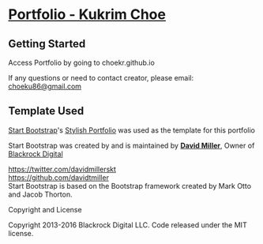 # [Portfolio - Kukrim Choe](http://choekr.github.io/)

## Getting Started

Access Portfolio by going to choekr.github.io

If any questions or need to contact creator, please email: choeku86@gmail.com

## Template Used

[Start Bootstrap](http://startbootstrap.com/)'s [Stylish Portfolio](https://blackrockdigital.github.io/startbootstrap-stylish-portfolio/) was used as the template for this portfolio

Start Bootstrap was created by and is maintained by **[David Miller](http://davidmiller.io/)**, Owner of [Blackrock Digital](http://blackrockdigital.io/)

https://twitter.com/davidmillerskt<br>
https://github.com/davidtmiller<br>
Start Bootstrap is based on the Bootstrap framework created by Mark Otto and Jacob Thorton.

Copyright and License

Copyright 2013-2016 Blackrock Digital LLC. Code released under the MIT license.
